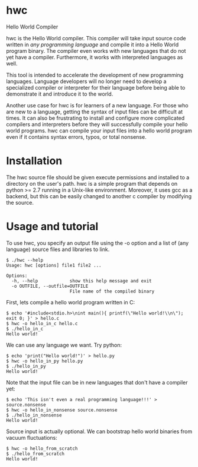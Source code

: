 # hwc
Hello World Compiler

hwc is the Hello World compiler. This compiler will take input source code written in *any programming language* and compile it into a Hello World program binary. The compiler even works with new languages that do not yet have a compiler. Furthermore, it works with interpreted languages as well. 

This tool is intended to accelerate the development of new programming languages. Language developers will no longer need to develop a specialized compiler or interpreter for their language before being able to demonstrate it and introduce it to the world. 

Another use case for hwc is for learners of a new language. For those who are new to a language, getting the syntax of input files can be difficult at times. It can also be frustrating to install and configure more complicated compilers and interpreters before they will successfully compile your hello world programs. hwc can compile your input files into a hello world program even if it contains syntax errors, typos, or total nonsense.

# Installation

The hwc source file should be given execute permissions and installed to a directory on the user's path. hwc is a simple program that depends on python >= 2.7 running in a Unix-like environment. Moreover, it uses gcc as a backend, but this can be easily changed to another c compiler by modifying the source.

# Usage and tutorial
To use hwc, you specify an output file using the -o option and a list of (any language) source files and libraries to link.
```
$ ./hwc --help
Usage: hwc [options] file1 file2 ...

Options:
  -h, --help            show this help message and exit
  -o OUTFILE, --outfile=OUTFILE
                        File name of the compiled binary
```

First, lets compile a hello world program written in C:
```
$ echo '#include<stdio.h>\nint main(){ printf(\"Hello world!\\n\"); exit 0; }' > hello.c
$ hwc -o hello_in_c hello.c
$ ./hello_in_c
Hello world!
```
We can use any language we want. Try python:
```
$ echo 'print("Hello world!")' > hello.py
$ hwc -o hello_in_py hello.py
$ ./hello_in_py
Hello world!
```

Note that the input file can be in new languages that don't have a compiler yet:
```
$ echo 'This isn't even a real programming language!!!' > source.nonsense
$ hwc -o hello_in_nonsense source.nonsense
$ ./hello_in_nonsense
Hello world!
```
Source input is actually optional. We can bootstrap hello world binaries from vacuum fluctuations:
```
$ hwc -o hello_from_scratch
$ ./hello_from_scratch
Hello world!
```
